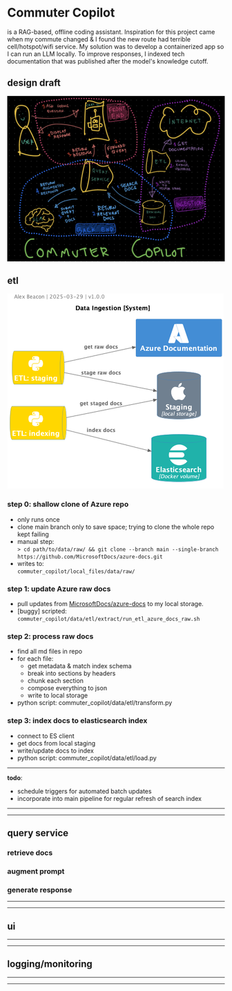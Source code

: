 # Commuter Copilot
is a RAG-based, offline coding assistant. Inspiration for this project came when my commute changed & I found the new route had terrible cell/hotspot/wifi service. My solution was to develop a containerized app so I can run an LLM locally. To improve responses, I indexed tech documentation that was published after the model's knowledge cutoff.  

## design draft
![Commuter Copilot](/docs/images/commuter_copilot_design_draft.jpg)

## etl
![ETL System](/docs/images/data_ingestion_system.png)
### step 0: shallow clone of Azure repo  
- only runs once
- clone main branch only to save space; trying to clone the whole repo kept failing
- manual step:  
  `> cd path/to/data/raw/ && git clone --branch main --single-branch https://github.com/MicrosoftDocs/azure-docs.git`
- writes to:  
  `commuter_copilot/local_files/data/raw/`  
  
### step 1: update Azure raw docs
 - pull updates from [MicrosoftDocs/azure-docs](https://github.com/MicrosoftDocs/azure-docs) to my local storage.  
 - [buggy] scripted: `commuter_copilot/data/etl/extract/run_etl_azure_docs_raw.sh`

### step 2: process raw docs
- find all md files in repo
- for each file: 
  - get metadata & match index schema
  - break into sections by headers
  - chunk each section
  - compose everything to json
  - write to local storage
- python script: commuter_copilot/data/etl/transform.py

### step 3: index docs to elasticsearch index
- connect to ES client
- get docs from local staging
- write/update docs to index   
- python script: commuter_copilot/data/etl/load.py

<hr>

**todo**:  
- schedule triggers for automated batch updates
- incorporate into main pipeline for regular refresh of search index  
  
  
<hr>
<hr>  
  
## query service
### retrieve docs
### augment prompt
### generate response
  
  
<hr>
<hr>  
  
## ui
<hr>
<hr>  
  
## logging/monitoring
  
<hr>
<hr>  
  